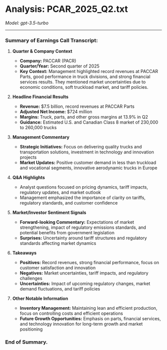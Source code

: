 # Analysis: PCAR_2025_Q2.txt

*Model: gpt-3.5-turbo*

---

### Summary of Earnings Call Transcript:

1. **Quarter & Company Context**
   - **Company:** PACCAR (PACR)
   - **Quarter/Year:** Second quarter of 2025
   - **Key Context:** Management highlighted record revenues at PACCAR Parts, good performance in truck divisions, and strong financial services results. They mentioned market uncertainties due to economic conditions, soft truckload market, and tariff policies.

2. **Headline Financial Results**
   - **Revenue:** $7.5 billion, record revenues at PACCAR Parts
   - **Adjusted Net Income:** $724 million
   - **Margins:** Truck, parts, and other gross margins at 13.9% in Q2
   - **Guidance:** Estimated U.S. and Canadian Class 8 market of 230,000 to 260,000 trucks

3. **Management Commentary**
   - **Strategic Initiatives:** Focus on delivering quality trucks and transportation solutions, investment in technology and innovation projects
   - **Market Updates:** Positive customer demand in less than truckload and vocational segments, innovative aerodynamic trucks in Europe

4. **Q&A Highlights**
   - Analyst questions focused on pricing dynamics, tariff impacts, regulatory updates, and market outlook
   - Management emphasized the importance of clarity on tariffs, regulatory standards, and customer confidence

5. **Market/Investor Sentiment Signals**
   - **Forward-looking Commentary:** Expectations of market strengthening, impact of regulatory emissions standards, and potential benefits from government legislation
   - **Surprises:** Uncertainty around tariff structures and regulatory standards affecting market dynamics

6. **Takeaways**
   - **Positives:** Record revenues, strong financial performance, focus on customer satisfaction and innovation
   - **Negatives:** Market uncertainties, tariff impacts, and regulatory challenges
   - **Uncertainties:** Impact of upcoming regulatory changes, market demand fluctuations, and tariff policies

7. **Other Notable Information**
   - **Inventory Management:** Maintaining lean and efficient production, focus on controlling costs and efficient operations
   - **Future Growth Opportunities:** Emphasis on parts, financial services, and technology innovation for long-term growth and market positioning

### End of Summary.